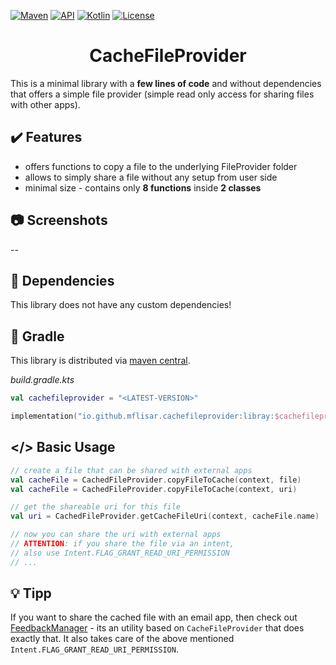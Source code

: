 [![Maven](https://img.shields.io/maven-central/v/io.github.mflisar.cachefileprovider/library?style=for-the-badge&color=blue)](https://central.sonatype.com/namespace/io.github.mflisar.cachefileprovider)
[![API](https://img.shields.io/badge/api-21%2B-brightgreen.svg?style=for-the-badge)](https://android-arsenal.com/api?level=21)
[![Kotlin](https://img.shields.io/github/languages/top/mflisar/cachefileprovider.svg?style=for-the-badge&color=blueviolet)](https://kotlinlang.org/)
[![License](https://img.shields.io/github/license/MFlisar/CacheFileProvider?style=for-the-badge)](LICENSE)

<h1 align="center">CacheFileProvider</h1>

This is a minimal library with a **few lines of code** and without dependencies that offers a simple file provider (simple read only access for sharing files with other apps).

## :heavy_check_mark: Features

* offers functions to copy a file to the underlying FileProvider folder
* allows to simply share a file without any setup from user side
* minimal size - contains only **8 functions** inside **2 classes**

## :camera: Screenshots

--

## :link: Dependencies

This library does not have any custom dependencies!

## :elephant: Gradle

This library is distributed via [maven central](https://central.sonatype.com/).

*build.gradle.kts*

```kts
val cachefileprovider = "<LATEST-VERSION>"

implementation("io.github.mflisar.cachefileprovider:libray:$cachefileprovider")
```

## </> Basic Usage

```kotlin
// create a file that can be shared with external apps
val cacheFile = CachedFileProvider.copyFileToCache(context, file)
val cacheFile = CachedFileProvider.copyFileToCache(context, uri)

// get the shareable uri for this file
val uri = CachedFileProvider.getCacheFileUri(context, cacheFile.name)

// now you can share the uri with external apps
// ATTENTION: if you share the file via an intent,
// also use Intent.FLAG_GRANT_READ_URI_PERMISSION
// ...
```

## :bulb: Tipp

If you want to share the cached file with an email app, then check out [FeedbackManager](https://github.com/MFlisar/FeedbackManager) - its an utility based on `CacheFileProvider` that does exactly that. It also takes care of the above mentioned `Intent.FLAG_GRANT_READ_URI_PERMISSION`.